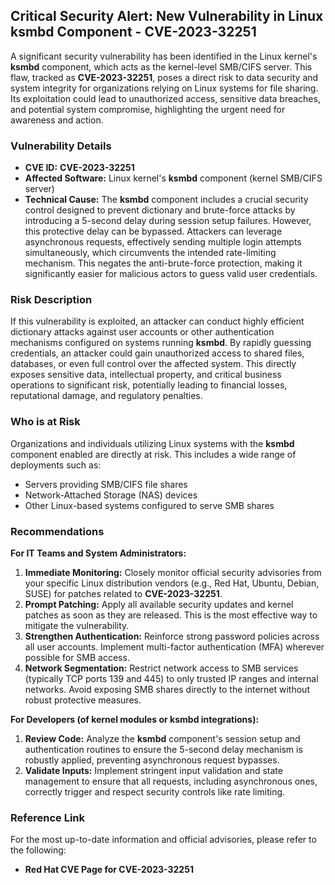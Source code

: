 ## Critical Security Alert: New Vulnerability in Linux ksmbd Component - **CVE-2023-32251**

A significant security vulnerability has been identified in the Linux kernel's **ksmbd** component, which acts as the kernel-level SMB/CIFS server. This flaw, tracked as **CVE-2023-32251**, poses a direct risk to data security and system integrity for organizations relying on Linux systems for file sharing. Its exploitation could lead to unauthorized access, sensitive data breaches, and potential system compromise, highlighting the urgent need for awareness and action.

### Vulnerability Details

*   **CVE ID:** **CVE-2023-32251**
*   **Affected Software:** Linux kernel's **ksmbd** component (kernel SMB/CIFS server)
*   **Technical Cause:** The **ksmbd** component includes a crucial security control designed to prevent dictionary and brute-force attacks by introducing a 5-second delay during session setup failures. However, this protective delay can be bypassed. Attackers can leverage asynchronous requests, effectively sending multiple login attempts simultaneously, which circumvents the intended rate-limiting mechanism. This negates the anti-brute-force protection, making it significantly easier for malicious actors to guess valid user credentials.

### Risk Description

If this vulnerability is exploited, an attacker can conduct highly efficient dictionary attacks against user accounts or other authentication mechanisms configured on systems running **ksmbd**. By rapidly guessing credentials, an attacker could gain unauthorized access to shared files, databases, or even full control over the affected system. This directly exposes sensitive data, intellectual property, and critical business operations to significant risk, potentially leading to financial losses, reputational damage, and regulatory penalties.

### Who is at Risk

Organizations and individuals utilizing Linux systems with the **ksmbd** component enabled are directly at risk. This includes a wide range of deployments such as:

*   Servers providing SMB/CIFS file shares
*   Network-Attached Storage (NAS) devices
*   Other Linux-based systems configured to serve SMB shares

### Recommendations

**For IT Teams and System Administrators:**

1.  **Immediate Monitoring:** Closely monitor official security advisories from your specific Linux distribution vendors (e.g., Red Hat, Ubuntu, Debian, SUSE) for patches related to **CVE-2023-32251**.
2.  **Prompt Patching:** Apply all available security updates and kernel patches as soon as they are released. This is the most effective way to mitigate the vulnerability.
3.  **Strengthen Authentication:** Reinforce strong password policies across all user accounts. Implement multi-factor authentication (MFA) wherever possible for SMB access.
4.  **Network Segmentation:** Restrict network access to SMB services (typically TCP ports 139 and 445) to only trusted IP ranges and internal networks. Avoid exposing SMB shares directly to the internet without robust protective measures.

**For Developers (of kernel modules or ksmbd integrations):**

1.  **Review Code:** Analyze the **ksmbd** component's session setup and authentication routines to ensure the 5-second delay mechanism is robustly applied, preventing asynchronous request bypasses.
2.  **Validate Inputs:** Implement stringent input validation and state management to ensure that all requests, including asynchronous ones, correctly trigger and respect security controls like rate limiting.

### Reference Link

For the most up-to-date information and official advisories, please refer to the following:

*   **Red Hat CVE Page for CVE-2023-32251**